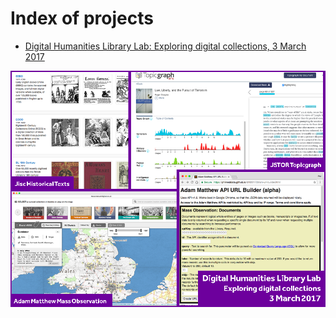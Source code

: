 # Index of projects

- [Digital Humanities Library Lab: Exploring digital collections, 3 March 2017](./dhll201703/index.html)

[![Digital Humanities Library Lab: Exploring digital collections, 3 March 2017](img/dhll1703-cover.png)](./dhll201703/index.html)